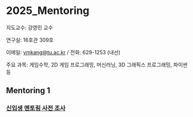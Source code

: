 # 2025_Mentoring

지도교수: 강영민 교수

연구실: 16호관 309호

이메일: ymkang@tu.ac.kr / 전화: 629-1253 (내선)

주요 과목: 게임수학, 2D 게임 프로그래밍, 머신러닝, 3D 그래픽스 프로그래밍, 파이썬 등

## Mentoring 1

### [신입생 멘토링 사전 조사](https://forms.office.com/r/ZQeA7eqxg6)
